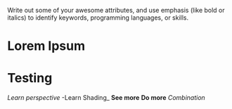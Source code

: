 Write out some of your awesome attributes, and use emphasis (like bold or italics) to identify keywords, programming languages, or skills. 
# Lorem Ipsum
# Testing
*Learn perspective*
-Learn Shading_
**See more**
__Do more__
_*Combination*_
